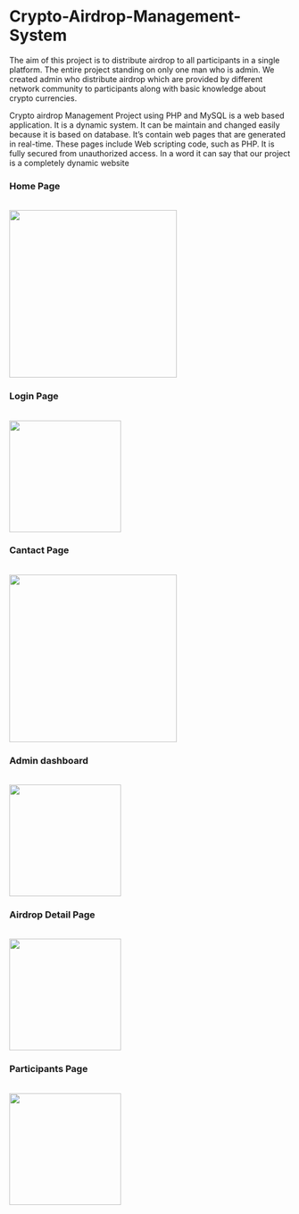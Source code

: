 # Crypto-Airdrop-Management-System

The aim of this project is to distribute airdrop to all participants in a
single platform. The entire project standing on only one man who is admin.
We created admin who distribute airdrop which are provided by different
network community to participants along with basic knowledge about crypto
currencies.

 Crypto airdrop Management Project using PHP and MySQL is a web based
application. It is a dynamic system. It can be maintain and changed easily because
it is based on database. It’s contain web pages that are generated in real-time.
These pages include Web scripting code, such as PHP. It is fully secured from
unauthorized access. In a word it can say that our project is a completely dynamic
website 





<h3>Home Page </h3><br>
<img src="airdropmanager/image/am1.jpg" height=300><br>

<h3>Login Page</h3><br>
<img src="airdropmanager/image/am3.jpg" height=200><br>

<h3>Cantact Page</h3><br>
<img src="airdropmanager/image/am2.jpg" height=300><br>

<h3>Admin dashboard</h3><br>
<img src="airdropmanager/image/am4.jpg" height=200><br>

<h3>Airdrop Detail Page</h3><br>
<img src="airdropmanager/image/am5.jpg" height=200><br>

<h3>Participants Page</h3><br>
<img src="airdropmanager/image/am6.jpg" height=200><br>
